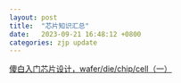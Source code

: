 ```yaml
---
layout: post
title:  "芯片知识汇总"
date:   2023-09-21 16:48:12 +0800
categories: zjp update
---
```


[傻白入门芯片设计，wafer/die/chip/cell（一）](https://blog.csdn.net/qq_46675545/article/details/128023982)
